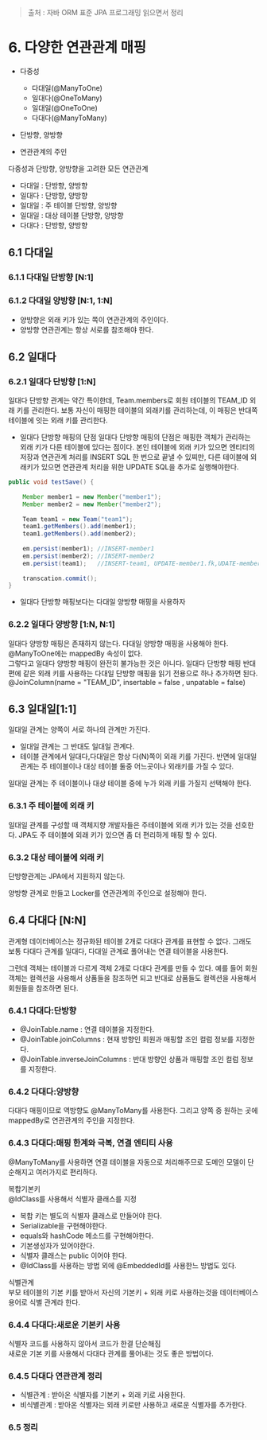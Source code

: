 > 출처 : 자바 ORM 표준 JPA 프로그래밍 읽으면서 정리  

# 6. 다양한 연관관계 매핑
- 다중성
  * 다대일(@ManyToOne) 
  * 일대다(@OneToMany) 
  * 일대일(@OneToOne) 
  * 다대다(@ManyToMany) 
  
- 단방향, 양방향
- 연관관계의 주인

다중성과 단방향, 양방향을 고려한 모든 연관관계
- 다대일 : 단방향, 양방향
- 일대다 : 단방향, 양방향
- 일대일 : 주 테이블 단방향, 양방향
- 일대일 : 대상 테이블 단방향, 양방향
- 다대다 : 단방향, 양방향

## 6.1 다대일
### 6.1.1 다대일 단방향 [N:1]
### 6.1.2 다대일 양방향 [N:1, 1:N]
- 양방향은 외래 키가 있는 쪽이 연관관계의 주인이다.
- 양방향 연관관계는 항상 서로를 참조해야 한다.

## 6.2 일대다
### 6.2.1 일대다 단방향 [1:N]
일대다 단방향 관계는 약간 특이한데, Team.members로 회원 테이블의 TEAM_ID 외래 키를 관리한다.
보통 자신이 매핑한 테이블의 외래키를 관리하는데, 이 매핑은 반대쪽 테이블에 잇는 외래 키를 관리한다.

- 일대다 단방향 매핑의 단점
일대다 단방향 매핑의 단점은 매핑한 객체가 관리하는 외래 키가 다른 테이블에 있다는 점이다.
본인 테이블에 외래 키가 있으면 엔티티의 저장과 연관관계 처리를 INSERT SQL 한 번으로 끝낼 수 있찌만,
다른 테이블에 외래키가 있으면 연관관계 처리을 위한 UPDATE SQL을 추가로 실행해야한다.
  
```java
public void testSave() {
    
    Member member1 = new Member("member1");
    Member member2 = new Member("member2");
    
    Team team1 = new Team("team1");
    team1.getMembers().add(member1);
    team1.getMembers().add(member2);
    
    em.persist(member1); //INSERT-member1
    em.persist(member2); //INSERT-member2
    em.persist(team1);   //INSERT-team1, UPDATE-member1.fk,UDATE-member2.fk
        
    transcation.commit();
}
```

- 일대다 단방향 매핑보다는 다대일 양방향 매핑을 사용하자

### 6.2.2 일대다 양방향 [1:N, N:1]
일대다 양방향 매핑은 존재하지 않는다. 다대일 양방향 매핑을 사용해야 한다.
@ManyToOne에는 mappedBy 속성이 없다.  
그렇다고 일대다 양방향 매핑이 완전히 불가능한 것은 아니다. 일대다 단방향 매핑 반대편에 같은 외래 키를 사용하는
다대일 단방향 매핑을 읽기 전용으로 하나 추가하면 된다. @JoinColumn(name = "TEAM_ID", insertable = false , unpatable = false)

## 6.3 일대일[1:1]
일대일 관계는 양쪽이 서로 하나의 관계만 가진다.

- 일대일 관계는 그 반대도 일대일 관계다.
- 테이블 관계에서 일대다,다대일은 항상 다(N)쪽이 외래 키를 가진다. 
반면에 일대일 관계는 주 테이블이나 대상 테이블 둘중 어느곳이나 외래키를 가질 수 있다.

일대일 관계는 주 테이블이나 대상 테이블 중에 누가 외래 키를 가질지 선택해야 한다.

### 6.3.1 주 테이블에 외래 키
일대일 관계를 구성할 때 객체지향 개발자들은 주테이블에 외래 키가 있는 것을 선호한다.
JPA도 주 테이블에 외래 키가 있으면 좀 더 편리하게 매핑 할 수 있다.

### 6.3.2 대상 테이블에 외래 키
단방향관계는 JPA에서 지원하지 않는다.

양방향 관계로 만들고 Locker를 연관관계의 주인으로 설정해야 한다.

## 6.4 다대다 [N:N]
관계형 데이터베이스는 정규화된 테이블 2개로 다대다 관계를 표현할 수 없다.
그래도 보통 다대다 관계를 일대다, 다대일 관계로 풀어내는 연결 테이블을 사용한다.

그런데 객체는 테이블과 다르게 객체 2개로 다대다 관계를 만들 수 있다. 
예를 들어 회원 객체는 컬렉션을 사용해서 상품들을 참조하면 되고 반대로 삼품들도 컬렉션을 사용해서 회원들을 참조하면 된다.

### 6.4.1 다대다:단방향
- @JoinTable.name : 연결 테이블을 지정한다.
- @JoinTable.joinColumns : 현재 방향인 회원과 매핑할 조인 컬럼 정보를 지정한다.
- @JoinTable.inverseJoinColumns : 반대 방향인 상품과 매핑할 조인 컬럼 정보를 지정한다.

### 6.4.2 다대다:양방향
다대다 매핑이므로 역방향도 @ManyToMany를 사용한다. 그리고 양쪽 중 원하는 곳에 mappedBy로 연관관계의 주인을 지정한다.

### 6.4.3 다대다:매핑 한계와 극복, 연결 엔티티 사용
@ManyToMany를 사용하면 연결 테이블을 자동으로 처리해주므로 도메인 모델이 단순해지고 여러가지로 편리하다.

복합기본키  
@IdClass를 사용해서 식별자 클래스를 지정  
- 복합 키는 별도의 식별자 클래스로 만들어야 한다.
- Serializable을 구현해야한다.
- equals와 hashCode 메소드를 구현해야한다.
- 기본생성자가 있어야한다.
- 식별자 클래스는 public 이어야 한다.
- @IdClass를 사용하는 방법 외에 @EmbeddedId를 사용한느 방법도 있다.

식별관계  
부모 테이블의 기본 키를 받아서 자신의 기본키 + 외래 키로 사용하는것을 데이터베이스 용어로 식별 관계라 한다.

### 6.4.4 다대다:새로운 기본키 사용
식별자 코드를 사용하지 않아서 코드가 한결 단순해짐  
새로운 기본 키를 사용해서 다대다 관계를 풀어내는 것도 좋은 방법이다.

### 6.4.5 다대다 연관관계 정리
- 식별관계 : 받아온 식별자를 기본키 + 외래 키로 사용한다.
- 비식별관계 : 받아온 식별자는 외래 키로만 사용하고 새로운 식별자를 추가한다.

### 6.5 정리


